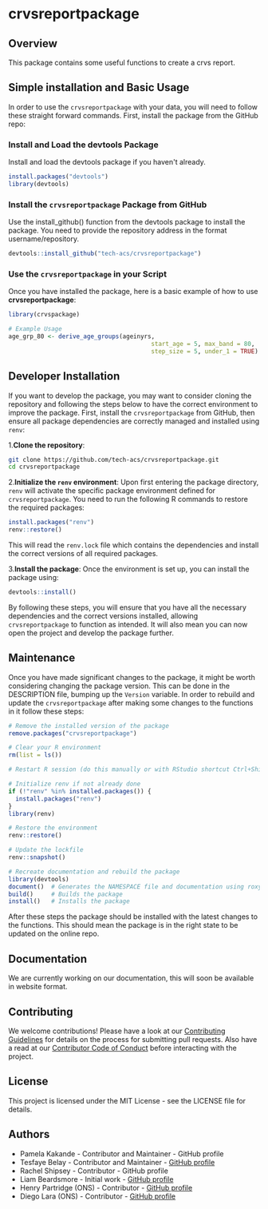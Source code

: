 # crvsreportpackage

## Overview

This package contains some useful functions to create a crvs report.

## Simple installation and Basic Usage

In order to use the `crvsreportpackage` with your data, you will need to follow these straight forward commands.
First, install the package from the GitHub repo:

### Install and Load the devtools Package

Install and load the devtools package if you haven't already.

```r
install.packages("devtools")
library(devtools)
```

### Install the `crvsreportpackage` Package from GitHub

Use the install_github() function from the devtools package to install the package.
You need to provide the repository address in the format username/repository.

```r
devtools::install_github("tech-acs/crvsreportpackage")
```

### Use the `crvsreportpackage` in your Script

Once you have installed the package, here is a basic example of how to use
__crvsreportpackage__:

```r
library(crvspackage)

# Example Usage
age_grp_80 <- derive_age_groups(ageinyrs,
                                        start_age = 5, max_band = 80,
                                        step_size = 5, under_1 = TRUE)
```

## Developer Installation

If you want to develop the package, you may want to consider cloning the repository and following the steps below to have the correct environment to improve the package. First, install the `crvsreportpackage` from GitHub, then ensure all package dependencies are correctly managed and installed using `renv`:

1.__Clone the repository__:

```sh
git clone https://github.com/tech-acs/crvsreportpackage.git
cd crvsreportpackage
```

2.__Initialize the `renv` environment__: Upon first entering the package directory, `renv` will activate the specific package environment defined for `crvsreportpackage`. You need to run the following R commands to restore the required packages:

```R
install.packages("renv")
renv::restore()
```

This will read the `renv.lock` file which contains the dependencies and install the correct versions of all required packages.

3.__Install the package__: Once the environment is set up, you can install the package using:

```R
devtools::install()
```

By following these steps, you will ensure that you have all the necessary dependencies and the correct versions installed, allowing `crvsreportpackage` to function as intended. It will also mean you can now open the project and develop the package further.

## Maintenance

Once you have made significant changes to the package, it might be worth considering changing the package version.
This can be done in the DESCRIPTION file, bumping up the `Version` variable.
In order to rebuild and update the `crvsreportpackage` after making some changes to the functions in it follow these steps:

```r
# Remove the installed version of the package
remove.packages("crvsreportpackage")

# Clear your R environment
rm(list = ls())

# Restart R session (do this manually or with RStudio shortcut Ctrl+Shift+F10)

# Initialize renv if not already done
if (!"renv" %in% installed.packages()) {
  install.packages("renv")
}
library(renv)

# Restore the environment
renv::restore()

# Update the lockfile
renv::snapshot()

# Recreate documentation and rebuild the package
library(devtools)
document()  # Generates the NAMESPACE file and documentation using roxygen2
build()     # Builds the package
install()   # Installs the package
```

After these steps the package should be installed with the latest changes to the functions.
This should mean the package is in the right state to be updated on the online repo.

## Documentation

We are currently working on our documentation, this will soon be available in
website format.

## Contributing

We welcome contributions! Please have a look at our [Contributing Guidelines](CONTRIBUTING.md) for details
on the process for submitting pull requests. Also have a read at our [Contributor Code of Conduct](CODE_OF_CONDUCT.md) before interacting with the project.

## License

This project is licensed under the MIT License - see the LICENSE file for details.

## Authors

- Pamela Kakande - Contributor and Maintainer - GitHub profile
- Tesfaye Belay - Contributor and Maintainer - [GitHub profile](https://github.com/tbelay)
- Rachel Shipsey - Contributor - GitHub profile
- Liam Beardsmore - Initial work - [GitHub profile](https://github.com/beardl-ons)
- Henry Partridge (ONS) - Contributor - [GitHub profile](https://github.com/rcatlord)
- Diego Lara (ONS) - Contributor - [GitHub profile](https://github.com/diego-ons)
